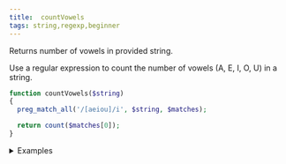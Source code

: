 ```yaml
---
title:  countVowels
tags: string,regexp,beginner
---
```


Returns number of vowels in provided string.

Use a regular expression to count the number of vowels (A, E, I, O, U) in a string.

```php
function countVowels($string)
{
  preg_match_all('/[aeiou]/i', $string, $matches);

  return count($matches[0]);
}
```

<details>
<summary>Examples</summary>

```php
countVowels('sampleInput'); // 4
```

</details>
